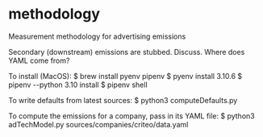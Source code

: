 # methodology
Measurement methodology for advertising emissions

Secondary (downstream) emissions are stubbed. Discuss.
Where does YAML come from?

To install (MacOS):
$ brew install pyenv pipenv
$ pyenv install 3.10.6
$ pipenv --python 3.10 install
$ pipenv shell

To write defaults from latest sources:
$ python3 computeDefaults.py

To compute the emissions for a company, pass in its YAML file:
$ python3 adTechModel.py sources/companies/criteo/data.yaml
